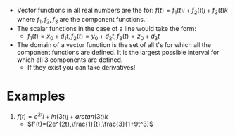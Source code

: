 - Vector functions in all real numbers are the for: $f(t)=f_1(t)i+f_2(t)j+f_3(t)k$ where $f_1,f_2,f_3$ are the component functions.
- The scalar functions in the case of a line would take the form:
	- $f_1(t)=x_0+d_1t, f_2(t)=y_0+d_2t, f_3(t)=z_0+d_3t$ 
- The domain of a vector function is the set of all t's for which all the component functions are defined. It is the largest possible interval for which all 3 components are defined.
	- If they exist you can take derivatives!

# Examples

1. $f(t)=e^{2t}i+ln(3t)j+arctan(3t)k$
	- $f'(t)=(2e^{2t},\frac{1}{t},\frac{3}{1+9t^3}$  